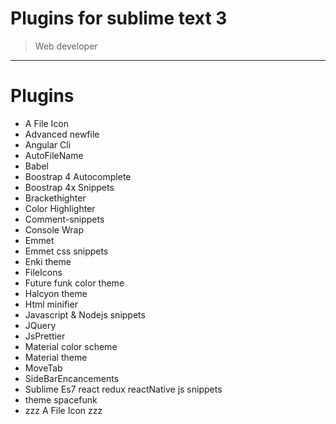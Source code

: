 # Plugins for sublime text 3
> Web developer
---
# Plugins
- A File Icon
- Advanced newfile
- Angular Cli
- AutoFileName
- Babel
- Boostrap 4 Autocomplete
- Boostrap 4x Snippets
- Brackethighter
- Color Highlighter
- Comment-snippets
- Console Wrap
- Emmet
- Emmet css snippets
- Enki theme
- FileIcons
- Future funk color theme
- Halcyon theme
- Html minifier
- Javascript & Nodejs snippets
- JQuery
- JsPrettier
- Material color scheme
- Material theme
- MoveTab
- SideBarEncancements
- Sublime Es7 react redux reactNative js snippets
- theme spacefunk
- zzz A File Icon zzz
